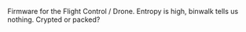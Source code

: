 Firmware for the Flight Control / Drone.
Entropy is high, binwalk tells us nothing.
Crypted or packed?
